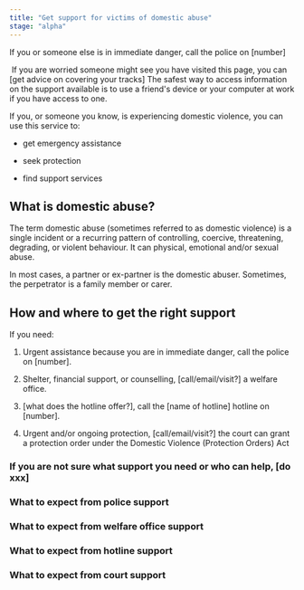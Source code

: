 ```yaml
---
title: "Get support for victims of domestic abuse"
stage: "alpha"
---
```


If you or someone else is in immediate danger, call the police on \[number]

 If you are worried someone might see you have visited this page, you can \[get advice on covering your tracks] The safest way to access information on the support available is to use a friend's device or your computer at work if you have access to one.  

If you, or someone you know, is experiencing domestic violence, you can use this service to:

- get emergency assistance

- seek protection

- find support services


## What is domestic abuse?

The term domestic abuse (sometimes referred to as domestic violence) is a single incident or a recurring pattern of controlling, coercive, threatening, degrading, or violent behaviour. It can physical, emotional and/or sexual abuse. 

In most cases, a partner or ex-partner is the domestic abuser. Sometimes, the perpetrator is a family member or carer.


## How and where to get the right support 

If you need:

1. Urgent assistance because you are in immediate danger, call the police on \[number].

2. Shelter, financial support, or counselling, \[call/email/visit?] a welfare office.

3. \[what does the hotline offer?], call the \[name of hotline] hotline on \[number].

4. Urgent and/or ongoing protection, \[call/email/visit?] the court can grant a protection order under the Domestic Violence (Protection Orders) Act


### If you are not sure what support you need or who can help, \[do xxx]

### What to expect from police support

### What to expect from welfare office support

### What to expect from hotline support

### What to expect from court support
